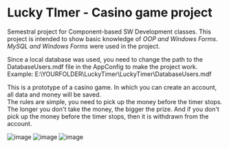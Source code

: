# Lucky TImer - Casino game project 
Semestral project for Component-based SW Development classes.
This project is intended to show basic knowledge of *OOP and Windows Forms*.
*MySQL and Windows Forms* were used in the project.  

Since a local database was used, you need to change the path to the DatabaseUsers.mdf file in the AppConfig to make the project work. Example: E:\YOURFOLDER\LuckyTimer\LuckyTimer\DatabaseUsers.mdf

This is a prototype of a casino game. In which you can create an account, all data and money will be saved.   
The rules are simple, you need to pick up the money before the timer stops. The longer you don't take the money, the bigger the prize. And if you don't pick up the money before the timer stops, then it is withdrawn from the account.


![image](https://user-images.githubusercontent.com/125823447/219969978-6797906a-7f4a-41d9-92bf-ac73802aafaf.png)
![image](https://user-images.githubusercontent.com/125823447/219970001-61a736a1-2529-40f6-8de6-a784da68c8cd.png)
![image](https://user-images.githubusercontent.com/125823447/219970018-9eb76688-0499-44f0-945c-082990448040.png)

